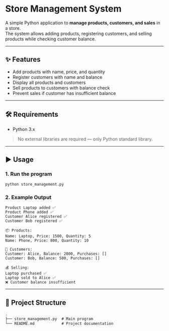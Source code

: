 # Store Management System

A simple Python application to **manage products, customers, and sales** in a store.  
The system allows adding products, registering customers, and selling products while checking customer balance.

---

## ✨ Features
- Add products with name, price, and quantity
- Register customers with name and balance
- Display all products and customers
- Sell products to customers with balance check
- Prevent sales if customer has insufficient balance

---

## 🛠 Requirements
- Python 3.x  
> No external libraries are required — only Python standard library.

---

## ▶️ Usage

### 1. Run the program
```bash
python store_management.py
```

### 2. Example Output
```backtick
Product Laptop added ✅
Product Phone added ✅
Customer Alice registered ✅
Customer Bob registered ✅

📦 Products:
Name: Laptop, Price: 1500, Quantity: 5
Name: Phone, Price: 800, Quantity: 10

🧑 Customers:
Customer: Alice, Balance: 2000, Purchases: []
Customer: Bob, Balance: 500, Purchases: []

💰 Selling:
Laptop purchased ✅
Laptop sold to Alice ✅
❌ Customer balance insufficient
```
---
## 📂 Project Structure
```markdown
.
├── store_management.py  # Main program
└── README.md            # Project documentation
```
